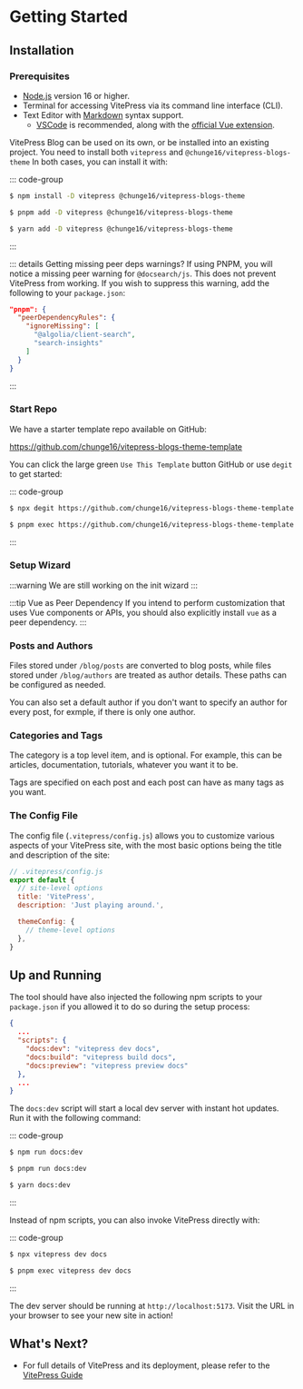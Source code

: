 # Getting Started


## Installation

### Prerequisites

- [Node.js](https://nodejs.org/) version 16 or higher.
- Terminal for accessing VitePress via its command line interface (CLI).
- Text Editor with [Markdown](https://en.wikipedia.org/wiki/Markdown) syntax support.
  - [VSCode](https://code.visualstudio.com/) is recommended, along with the [official Vue extension](https://marketplace.visualstudio.com/items?itemName=Vue.volar).

VitePress Blog can be used on its own, or be installed into an existing project. You need to install both `vitepress` and `@chunge16/vitepress-blogs-theme` In both cases, you can install it with:

::: code-group

```sh [npm]
$ npm install -D vitepress @chunge16/vitepress-blogs-theme
```

```sh [pnpm]
$ pnpm add -D vitepress @chunge16/vitepress-blogs-theme
```

```sh [yarn]
$ yarn add -D vitepress @chunge16/vitepress-blogs-theme
```

:::

::: details Getting missing peer deps warnings?
If using PNPM, you will notice a missing peer warning for `@docsearch/js`. This does not prevent VitePress from working. If you wish to suppress this warning, add the following to your `package.json`:

```json
"pnpm": {
  "peerDependencyRules": {
    "ignoreMissing": [
      "@algolia/client-search",
      "search-insights"
    ]
  }
}
```

:::

### Start Repo

We have a starter template repo available on GitHub:

https://github.com/chunge16/vitepress-blogs-theme-template

You can click the large green `Use This Template` button GitHub or use `degit` to get started:

::: code-group

```sh [npm]
$ npx degit https://github.com/chunge16/vitepress-blogs-theme-template
```

```sh [pnpm]
$ pnpm exec https://github.com/chunge16/vitepress-blogs-theme-template
```

:::

### Setup Wizard

:::warning We are still working on the init wizard
:::

<!-- VitePress ships with a command line setup wizard that will help you scaffold a basic project. After installation, start the wizard by running:

::: code-group

```sh [npm]
$ npx vitepress-blog-init
```

```sh [pnpm]
$ pnpm exec vitepress-blog-init
```

:::

You will be greeted with a few simple questions:

<p>
  <img src="./vitepress-init.png" alt="vitepress init screenshot" style="border-radius:8px">
</p> -->

:::tip Vue as Peer Dependency
If you intend to perform customization that uses Vue components or APIs, you should also explicitly install `vue` as a peer dependency.
:::

### Posts and Authors

Files stored under `/blog/posts` are converted to blog posts, while files stored under `/blog/authors` are treated as author details. These paths can be configured as needed.

You can also set a default author if you don't want to specify an author for every post, for exmple, if there is only one author.

### Categories and Tags

The category is a top level item, and is optional. For example, this can be articles, documentation, tutorials, whatever you want it to be.

Tags are specified on each post and each post can have as many tags as you want.

### The Config File

The config file (`.vitepress/config.js`) allows you to customize various aspects of your VitePress site, with the most basic options being the title and description of the site:

```js
// .vitepress/config.js
export default {
  // site-level options
  title: 'VitePress',
  description: 'Just playing around.',

  themeConfig: {
    // theme-level options
  },
}
```

## Up and Running

The tool should have also injected the following npm scripts to your `package.json` if you allowed it to do so during the setup process:

```json
{
  ...
  "scripts": {
    "docs:dev": "vitepress dev docs",
    "docs:build": "vitepress build docs",
    "docs:preview": "vitepress preview docs"
  },
  ...
}
```

The `docs:dev` script will start a local dev server with instant hot updates. Run it with the following command:

::: code-group

```sh [npm]
$ npm run docs:dev
```

```sh [pnpm]
$ pnpm run docs:dev
```

```sh [yarn]
$ yarn docs:dev
```

:::

Instead of npm scripts, you can also invoke VitePress directly with:

::: code-group

```sh [npm]
$ npx vitepress dev docs
```

```sh [pnpm]
$ pnpm exec vitepress dev docs
```

:::

The dev server should be running at `http://localhost:5173`. Visit the URL in your browser to see your new site in action!

## What's Next?

- For full details of VitePress and its deployment, please refer to the [VitePress Guide](https://vitepress.dev/guide/getting-started)
